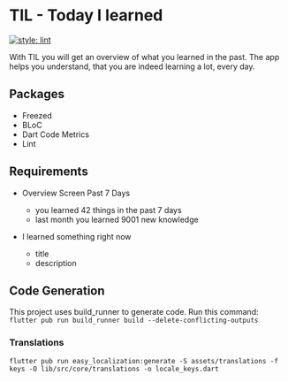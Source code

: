 # TIL - Today I learned

[![style: lint](https://img.shields.io/badge/style-lint-4BC0F5.svg)](https://pub.dev/packages/lint)

With TIL you will get an overview of what you learned in the past.
The app helps you understand, that you are indeed learning a lot, every day.

## Packages

- Freezed
- BLoC
- Dart Code Metrics
- Lint

## Requirements

- Overview Screen Past 7 Days

  - you learned 42 things in the past 7 days
  - last month you learned 9001 new knowledge

- I learned something right now
  - title
  - description

## Code Generation

This project uses build_runner to generate code. Run this command:
`flutter pub run build_runner build --delete-conflicting-outputs`

### Translations

`flutter pub run easy_localization:generate -S assets/translations -f keys -O lib/src/core/translations -o locale_keys.dart`
